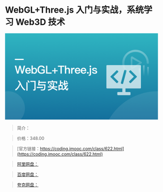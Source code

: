 # WebGL+Three.js 入门与实战，系统学习 Web3D 技术

![img](../../assets/6380338b09edb25005400304.png)

> 简介：

> 价格：348.00

> [官方链接：https://coding.imooc.com/class/622.html](https://coding.imooc.com/class/622.html)

> [阿里网盘：]()

> [百度网盘：]()

> [夸克网盘：]()
